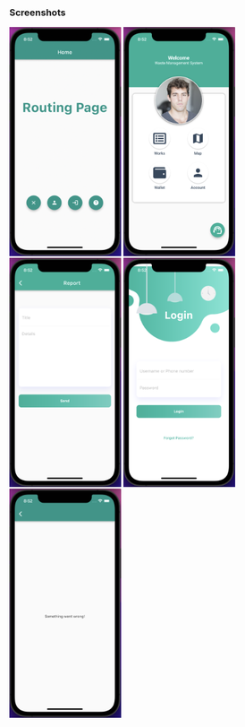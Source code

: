 ### Screenshots

<img src="/screenshots/routing.png" width="200" />
<img src="/screenshots/profile.png" width="200" />
<img src="/screenshots/report.png" width="200" />
<img src="/screenshots/login.png" width="200" />
<img src="/screenshots/wrongPath.png" width="200" />

